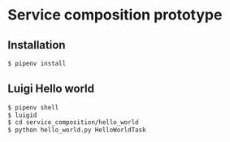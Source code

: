 # Service composition prototype

## Installation

```bash
$ pipenv install
```

## Luigi Hello world
```bash
$ pipenv shell
$ luigid
$ cd service_composition/hello_world
$ python hello_world.py HelloWorldTask
```